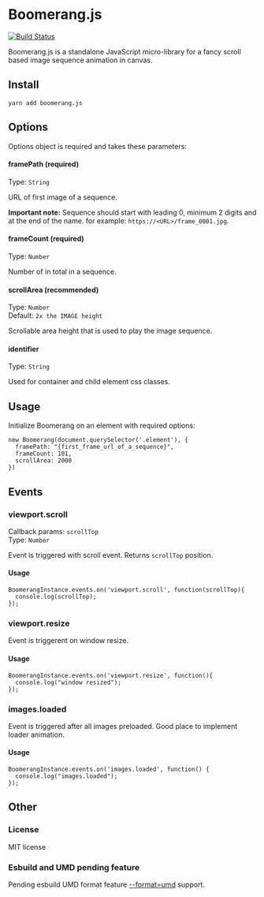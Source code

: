 # Boomerang.js
[![Build Status](https://travis-ci.com/m5kr1pka/boomerang.js.svg?branch=main)](https://travis-ci.com/m5kr1pka/boomerang.js)

Boomerang.js is a standalone JavaScript micro-library for a fancy scroll based image sequence animation in canvas.

## Install
```
yarn add boomerang.js
```

## Options
Options object is required and takes these parameters:

#### framePath (required)
Type: ```String```

URL of first image of a sequence.

**Important note:** Sequence should start with leading 0, minimum 2 digits and at the end of the name. for example: ```https://<URL>/frame_0001.jpg```. 

#### frameCount (required)
Type: ```Number```

Number of in total in a sequence.

#### scrollArea (recommended)
Type: ```Number```<br>
Default: ```2x the IMAGE height```

Scrollable area height that is used to play the image sequence.

#### identifier
Type: ```String```

Used for container and child element css classes.

## Usage
Initialize Boomerang on an element with required options:
```
new Boomerang(document.querySelector('.element'), {
  framePath: "{first_frame_url_of_a_sequence}",
  frameCount: 101,
  scrollArea: 2000
})
```


## Events

### viewport.scroll
Callback params: ```scrollTop```<br/>
Type: ```Number```

Event is triggered with scroll event. Returns ```scrollTop``` position.

#### Usage

```
BoomerangInstance.events.on('viewport.scroll', function(scrollTop){
  console.log(scrollTop);
});
```

### viewport.resize
Event is triggerent on window resize.

#### Usage
```
BoomerangInstance.events.on('viewport.resize', function(){
  console.log("window resized");
});
```

### images.loaded
Event is triggered after all images preloaded. Good place to implement loader animation.

#### Usage
```
BoomerangInstance.events.on('images.loaded', function() {
  console.log("images.loaded");
});
```

## Other

### License
MIT license

### Esbuild and UMD pending feature
Pending esbuild UMD format feature [--format=umd](https://github.com/evanw/esbuild/issues/507) support.
